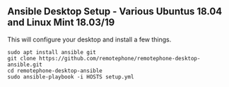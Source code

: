 ## Ansible Desktop Setup - Various Ubuntus 18.04 and Linux Mint 18.03/19

This will configure your desktop and install a few things.

```
sudo apt install ansible git
git clone https://github.com/remotephone/remotephone-desktop-ansible.git
cd remotephone-desktop-ansible
sudo ansible-playbook -i HOSTS setup.yml 
```
